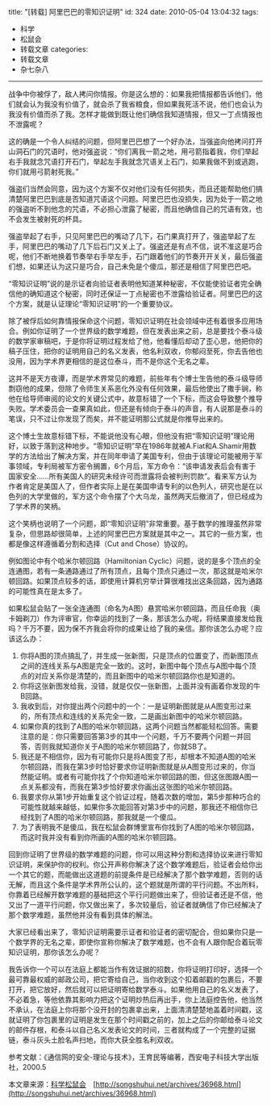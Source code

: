 title: "[转载] 阿里巴巴的零知识证明"
id: 324
date: 2010-05-04 13:04:32
tags: 
- 科学
- 松鼠会
- 转载文章
categories: 
- 转载文章
- 杂七杂八
---

战争中你被俘了，敌人拷问你情报。你是这么想的：如果我把情报都告诉他们，他们就会认为我没有价值了，就会杀了我省粮食，但如果我死活不说，他们也会认为我没有价值而杀了我。怎样才能做到既让他们确信我知道情报，但又一丁点情报也不泄露呢？

这的确是一个令人纠结的问题，但阿里巴巴想了一个好办法，当强盗向他拷问打开山洞石门的咒语时，他对强盗说：“你们离我一箭之地，用弓箭指着我，你们举起右手我就念咒语打开石门，举起左手我就念咒语关上石门，如果我做不到或逃跑，你们就用弓箭射死我。”

强盗们当然会同意，因为这个方案不仅对他们没有任何损失，而且还能帮助他们搞清楚阿里巴巴到底是否知道咒语这个问题。阿里巴巴也没损失，因为处于一箭之地的强盗听不到他念的咒语，不必担心泄露了秘密，而且他确信自己的咒语有效，也不会发生被射死的杯具。

强盗举起了右手，只见阿里巴巴的嘴动了几下，石门果真打开了，强盗举起了左手，阿里巴巴的嘴动了几下后石门又关上了。强盗还是有点不信，说不准这是巧合呢，他们不断地换着节奏举右手举左手，石门跟着他们的节奏开开关关，最后强盗们想，如果还认为这只是巧合，自己未免是个傻瓜，那还是相信了阿里巴巴吧。

“零知识证明”说的是示证者向验证者表明他知道某种秘密，不仅能使验证者完全确信他的确知道这个秘密，同时还保证一丁点秘密也不泄露给验证者。阿里巴巴的这个方案，就是认证理论“零知识证明”的一个重要协议。

除了被俘后如何靠情报保命这个问题，零知识证明在社会领域中还有着很多应用场合。例如你证明了一个世界级的数学难题，但在发表出来之前，总是要找个泰斗级的数学家审稿吧，于是你将证明过程发给了他，他看懂后却动了歪心思，他把你的稿子压住，把你的证明用自己的名义发表，他名利双收，你郁闷至死，你去告他也没用，因为学术界更相信的是这位泰斗，而不是你这个无名之辈。

这并不是天方夜谭，而是学术界常见的难题，前些年有个博士生告他的泰斗级导师剽窃他的成果，但除了令师生关系恶化外没有任何效果，最后他使出了撒手锏，称他在给导师审阅的论文的关键公式中，故意标错了一个下标，而这会导致整个推导失败。学术委员会一查果真如此，但还是有倾向于泰斗的声音，有人说那是泰斗的笔误，只不过让你发现了而矣，并不能证明那公式就是你推导出来的。

这个博士生故意标错下标，不能说他没有心眼，但他没有把“零知识证明”理论用好，以致于落到这种地步。“零知识证明”早在1986年就被A.Fiat和A.Shamir用数学的方法给出了解决方案，并在同年申请了美国专利，但由于该理论可能被用于军事领域，专利局被军方密令搁置，6个月后，军方命令：“该申请发表后会有害于国家安全......所有美国人的研究未经许可而泄露将会被判刑罚款”。看来军方认为作者肯定是美国人了，但作者实际上是在美国申请专利的以色列人，研究也是在以色列的大学里做的，军方这个命令摆了个大乌龙，虽然两天后撤消了，但已经成为了学术界的笑柄。

这个笑柄也说明了一个问题，即“零知识证明”非常重要。基于数学的推理虽然非常复杂，但思路却很简单，上述的阿里巴巴方案就是其中之一。其它的一些方案，也都是像这样遵循着分割和选择（Cut and Chose）协议的。

例如图论中有个哈米尔顿回路（Hamiltonian Cyclic）问题，说的是多个顶点的全连通图，若有一条通路通过了所有顶点，且每个顶点只通过一次，那这就是哈米尔顿回路。如果顶点较多的话，即使用计算机穷举计算很难找出这条回路，因为通路的可能性真在是太多了。

如果松鼠会贴了一张全连通图（命名为A图）悬赏哈米尔顿回路，而且任命我（奥卡姆剃刀）作为评审官，你幸运的找到了一条，那该怎么办呢，将结果直接发给我吗？千万不要，因为保不齐我会将你的成果让给了我的亲信。那你该怎么办呢？应该这么办：

1. 你将A图的顶点搞乱了，并生成一张新图，只是顶点的位置变了，而新图顶点之间的连线关系与A图是完全一致的。这时，新图中每个顶点与A图中每个顶点的对应关系你是清楚的，而且新图中的哈米尔顿回路你也是知道的。
2. 你将这张新图发给我，没错，就是仅仅一张新图，上面并没有画着你发现的牛B回路。
3. 我收到后，对你提出两个问题中的一个：一是证明新图就是从A图变形过来的，所有顶点和连线的关系完全一致，二是画出新图中的哈米尔顿回路。
4. 如果你真的找到了A图的哈米尔顿回路，这两个问题当然都能轻松回答。需要注意的是：你只需要回答第3步的其中一个问题，千万不要两个问题一并回答，否则我就知道你关于A图的哈米尔顿回路了，你就SB了。
5. 我还是不相信你，因为有可能你只是将A图变了形，却根本不知道A图的哈米尔顿回路，而我在第3步时恰好要求你证明新图就是从A图变形过来的，你当然能证明。或者有可能你找了个你知道哈米尔顿回路的图，但这张图跟A图一点关系都没有，而我在第3步恰好要求你画出这张图的哈米尔顿回路。
6. 我要求你从第1步开始重复这个验证过程，随着次数的增加，第5步那种巧合的可能性就越来越低，如果你多次能回答对第3步中的问题，那我还不相信你已经找到了A图的哈米尔顿回路，那我就是一个傻瓜。
7. 为了表明我不是傻瓜，我在松鼠会群博里宣布你找到了A图的哈米尔顿回路，而这时我并没有看到你所画的A图的哈米尔顿回路。

回到你证明了世界级的数学难题的问题，你可以用这种分割和选择协议来进行零知识证明，来保护你的权利。你公开声称你解决了这个数学难题后，验证者会给你出一个其它的题，而能做出这道题的前提条件是已经解决了那个数学难题，否则的话无解，而且这个条件是学术界所公认的，这个题就是所谓的平行问题。不出所料，你靠着已经解开数学难题的基础把这个平行问题做出来了，但验证者还是不信，他又出了一道平行问题，你又做出来了，多次较量后，验证者就确信了你已经解决了那个数学难题，虽然他并没有看到具体的解法。

大家已经看出来了，零知识证明需要示证者和验证者的密切配合，但如果你只是一个数学界的无名之辈，即使你宣称你解决了数学难题，也不会有人跟你配合着玩零知识证明，那你该怎么办呢？

我告诉你一个可以在法庭上都能当作有效证据的招数，你将证明打印好，选择一个最可靠最权威的邮政公司，把它寄给自己，当你收到这个扣着邮戳的包裹后，不要打开，把它放好，然后就可以把证明寄给数学泰斗。如果他用自己的名义发表了，不必着急，等他依靠其影响力把这个证明炒热后再出手，你上法庭控告他，他当然不承认，在法庭上你将那个没开封的包裹拿出来，上面清清楚楚地盖着时间戳，这就证明了你包裹里的证明是发生在那个时间戳之前的，加上之后的你邮给泰斗论文的邮件存根，和泰斗以自己名义发表论文的时间，三者就构成了一个完整的证据链，泰斗灰头土脸名声扫地，而你大获全胜名利双收。

参考文献：《通信网的安全-理论与技术》，王育民等编著，西安电子科技大学出版社，2000.5


本文章来源：[科学松鼠会](http://songshuhui.net/ "让我们剥开科学的坚果")　[http://songshuhui.net/archives/36968.html](http://songshuhui.net/archives/36968.html)
